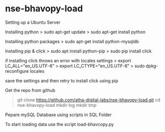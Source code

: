 # nse-bhavopy-load

Setting up a Ubuntu Server

  Installing python
    > sudo apt-get update
    > sudo apt-get install python

  Installing python packages
    > sudo apt-get install python-mysqldb

  Installing pip & click
    > sudo apt install python-pip
    > sudo pip install click

  if installing click throws an error with locales settings
    > export LC_ALL="en_US.UTF-8"
    > export LC_CTYPE="en_US.UTF-8"
    > sudo dpkg-reconfigure locales

  save the settings and then retry to install click using pip


Get the repo from github
  > git clone https://github.com/atha-digital-labs/nse-bhavopy-load.git
  > cd nse-bhavopy-load
  > mkdir log
  > mkdir tmp

Pepare mySQL Database using scripts in SQL Folder

To start loading data use the script load-bhavcopy.py

